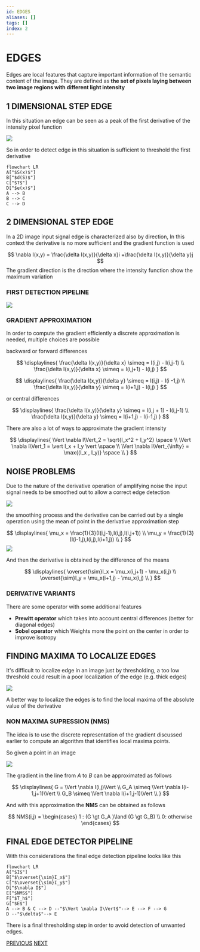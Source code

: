 ```yaml
---
id: EDGES
aliases: []
tags: []
index: 2
---
```


# EDGES

Edges are local features that capture important information of the semantic content of the image. They are defined as **the set of pixels laying between two image regions with different light intensity**

## 1 DIMENSIONAL STEP EDGE

In this situation an edge can be seen as a peak of the first derivative of the intensity pixel function

![](Pasted_image_20240307121139.png)

So in order to detect edge in this situation is  sufficient to threshold the first derivative

```mehrmaid
flowchart LR
A["$S(x)$"]
B["$d(S)$"]
C["$T$"]
D["$e(x)$"]
A --> B
B --> C
C --> D
```

## 2 DIMENSIONAL STEP EDGE

In a 2D image input signal edge is characterized also by direction, In this context the derivative is no more sufficient and the gradient function is used


$$
\nabla I(x,y) = \frac{\delta I(x,y)}{\delta x}i +\frac{\delta I(x,y)}{\delta y}j
$$
 The gradient direction is the direction where the intensity function show the maximum variation

### FIRST DETECTION PIPELINE

![](Pasted_image_20240307122923.png)

### GRADIENT APPROXIMATION

In order to compute the gradient efficiently a discrete approximation is needed, multiple choices are possible

backward or forward differences

$$
\displaylines{
\frac{\delta I(x,y)}{\delta x} \simeq = I(i,j) - I(i,j-1) \\
\frac{\delta I(x,y)}{\delta x} \simeq =   I(i,j+1) - I(i,j)
}
$$

$$
\displaylines{
\frac{\delta I(x,y)}{\delta y} \simeq = I(i,j) - I(i -1,j) \\
\frac{\delta I(x,y)}{\delta y} \simeq =   I(i+1,j) - I(i,j)
}
$$

or central differences

$$
\displaylines{
\frac{\delta I(x,y)}{\delta y} \simeq = I(i,j + 1) - I(i,j-1) \\
\frac{\delta I(x,y)}{\delta y} \simeq =   I(i+1,j) - I(i-1,j)
}
$$

There are also a lot of ways to approximate the gradient intensity

$$
\displaylines{
\Vert \nabla I\Vert_2 = \sqrt{I_x^2 + I_y^2} \space \\
\Vert \nabla I\Vert_1 = \vert I_x + I_y \vert \space \\
\Vert \nabla I\Vert_{\infty} = \max{(I_x , I_y)} \space \\
}
$$

## NOISE PROBLEMS

Due to the nature of the derivative operation of amplifying noise the input signal needs to be smoothed out to allow a correct edge detection

![](Pasted_image_20240307124642.png)

the smoothing process and the derivative can be carried out by a single operation using the mean of point in the derivative approximation step

$$
\displaylines{
\mu_x = \frac{1}{3}(I(i,j-1),I(i,j),I(i,j+1)) \\
\mu_y = \frac{1}{3}(I(i-1,j),I(i,j),I(i+1,j)) \\
}
$$
![](Pasted_image_20240307124803.png)

And then the derivative is obtained by the difference of the means

$$
\displaylines{
\overset{\sim}I_x = \mu_x(i,j+1) - \mu_x(i,j) \\
\overset{\sim}I_y = \mu_x(i+1,j) - \mu_x(i,j) \\
}
$$
### DERIVATIVE VARIANTS

There are some operator with some additional features

- **Prewitt operator** which takes into account central differences (better for diagonal edges)
- **Sobel operator** which Weights more the point on the center in order to improve isotropy


## FINDING MAXIMA TO LOCALIZE EDGES

It's difficult to localize edge in an image just by thresholding, a too low threshold could result in a poor localization of the edge (e.g. thick edges)

![](Pasted_image_20240309115902.png)

A better way to localize the edges is to find the local maxima of the absolute value of the derivative

### NON MAXIMA SUPRESSION (NMS)

The idea is to use the discrete representation of the gradient discussed earlier to compute an algorithm that identifies local maxima points.

So given a point in an image

![](Pasted_image_20240309120230.png)

The gradient in the line from $A$ to $B$ can be approximated as follows

$$
\displaylines{
G = \Vert \nabla I(i,j)\Vert \\
G_A \simeq \Vert \nabla I(i-1,j+1)\Vert \\
G_B \simeq \Vert \nabla I(i+1,j-1)\Vert \\
}
$$

And with this approximation the **NMS** can be obtained as follows

$$
NMS(i,j) = \begin{cases}
1 : (G \gt G_A )\land (G \gt G_B) \\
0: otherwise
\end{cases}
$$


## FINAL EDGE DETECTOR PIPELINE

With this considerations the final edge detection pipeline looks like this

```mehrmaid
flowchart LR
A["$I$"]
B["$\overset{\sim}I_x$"]
C["$\overset{\sim}I_y$"]
D["$\nabla I$"]
E["$NMS$"]
F["$T_h$"]
G["$E$"]
A --> B & C --> D --"$\Vert \nabla I\Vert$"--> E --> F --> G
D --"$\delta$"--> E
```

There is a final thresholding step in order to avoid detection of unwanted edges.

[PREVIOUS](FINDING_CORRESPONDENCES.md) [NEXT](CANNY_EDGE_DETECTOR.md)
